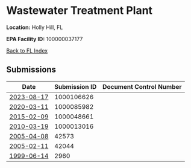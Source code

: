 # Wastewater Treatment Plant

**Location:** Holly Hill, FL

**EPA Facility ID:** 100000037177

[Back to FL Index](../../index.md)

## Submissions

| Date | Submission ID | Document Control Number |
|------|--------------|-------------------------|
| [2023-08-17](submissions/1000106626.md) | 1000106626 |  |
| [2020-03-11](submissions/1000085982.md) | 1000085982 |  |
| [2015-02-09](submissions/1000048661.md) | 1000048661 |  |
| [2010-03-19](submissions/1000013016.md) | 1000013016 |  |
| [2005-04-08](submissions/42573.md) | 42573 |  |
| [2005-02-11](submissions/42044.md) | 42044 |  |
| [1999-06-14](submissions/2960.md) | 2960 |  |
